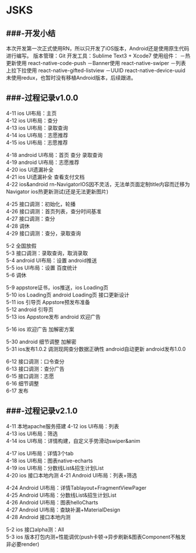 # JSKS

###-开发小结
---
本次开发第一次正式使用RN，所以只开发了iOS版本，Android还是使用原生代码进行编写。
版本管理：Git
开发工具：Sublime Text3 + Xcode7
使用组件：
－热更新使用 react-native-code-push
－Banner使用 react-native-swiper
－列表上拉下拉使用 react-native-gifted-listview
－UUID  react-native-device-uuid
未使用redux，也暂时没有移植Android版本，后续跟进。


###-过程记录v1.0.0
---
4-11 ios UI布局：主页<br>
4-12 ios UI布局：查分<br>
4-13 ios UI布局：录取查询<br>
4-14 ios UI布局：志愿推荐<br>
4-15 ios UI布局：志愿推荐<br>

4-18 android UI布局：首页 查分 录取查询<br>
4-19 android UI布局：志愿推荐<br>
4-20 ios UI遗漏补全<br>
4-21 ios UI遗漏补全 查看支付文档<br>
4-22 ios&android rn-NavigatorIOS因不灵活，无法单页面定制title内容而迁移为Navigator  ios热更新测试(还是无法更新图片)<br>

4-25 接口调测：初始化，轮播<br>
4-26 接口调测：首页列表，查分时间基准<br>
4-27 接口调测：查分<br>
4-28 调休<br>
4-29 接口调测：查分，录取查询<br>

5-2  全国放假<br>
5-3  接口调测：录取查询，取消录取<br>
5-4  android UI布局：设置   android推送<br>
5-5  ios  UI布局：设置   百度统计<br>
5-6  调休<br>

5-9  appstore证书，ios推送，ios Loading页<br>
5-10 ios Loading页  android Loading页  接口更新设计<br>
5-11 ios 引导页  Appstore预发布准备<br>
5-12 android 引导页<br>
5-13 ios Appstore发布 android 欢迎广告<br>

5-16 ios 欢迎广告  加解密方案 <br>

5-30 android 细节调整 加解密<br>
5-31 ios发布1.0.2 调测现网查分数据正确性 android自动更新 android发布1.0.0<br>

6-12 接口调测：口令查分<br>
6-13 接口调测：查分广告<br>
6-15 接口调测：志愿<br>
6-16 细节调整<br>
6-17 发布<br>

###-过程记录v2.1.0
---
4-11 本地apache服务搭建
4-12 ios UI布局：列表<br>
4-13 ios UI布局：筛选<br>
4-14 ios UI布局：详情构建，自定义手势滑动swiper&anim<br>

4-17 ios UI布局：详情3个tab<br>
4-18 ios UI布局：图表native-echarts<br>
4-19 ios UI布局：分数线List&招生计划List<br>
4-20 ios 接口本地内测
4-21 Android UI布局：列表+筛选<br>

4-24 Android UI布局：详情Tablayout+FragmentViewPager<br>
4-25 Android UI布局：分数线List&招生计划List<br>
4-26 Android UI布局：图表helloCharts<br>
4-27 Android UI布局：查缺补漏+MaterialDesign<br>
4-28 Android 接口本地内测<br>

5-2  ios 接口alpha测：All<br>
5-3  ios 版本打包内测+性能调优(push卡顿->异步刷新&图表Component不触发非必要render)<br>




